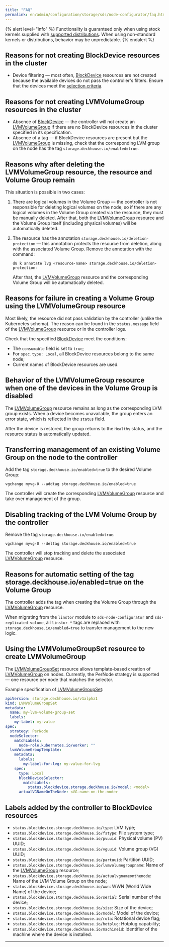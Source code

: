 ```yaml
---
title: "FAQ"
permalink: en/admin/configuration/storage/sds/node-configurator/faq.html
---
```


{% alert level="info" %}
Functionality is guaranteed only when using stock kernels supplied with [supported distributions](../../../../../supported_versions.html#linux). When using non-standard kernels or distributions, behavior may be unpredictable.
{% endalert %}

## Reasons for not creating BlockDevice resources in the cluster

- Device filtering — most often, [BlockDevice](../../../../../reference/cr/blockdevices/) resources are not created because the available devices do not pass the controller's filters. Ensure that the devices meet the [selection criteria](./usage.htm#criteria-for-device-selection-by-the-controller).

## Reasons for not creating LVMVolumeGroup resources in the cluster

- Absence of [BlockDevice](../../../../../reference/cr/blockdevices/) — the controller will not create an [LVMVolumeGroup](../../../../../reference/cr/lvmvolumegroup/) if there are no BlockDevice resources in the cluster specified in its specification.
- Absence of a tag — if BlockDevice resources are present but the [LVMVolumeGroup](../../../../../reference/cr/lvmvolumegroup/) is missing, check that the corresponding LVM group on the node has the tag `storage.deckhouse.io/enabled=true`.

## Reasons why after deleting the LVMVolumeGroup resource, the resource and Volume Group remain

This situation is possible in two cases:

1. There are logical volumes in the Volume Group — the controller is not responsible for deleting logical volumes on the node, so if there are any logical volumes in the Volume Group created via the resource, they must be manually deleted. After that, both the [LVMVolumeGroup](../../../../../reference/cr/lvmvolumegroup/) resource and the Volume Group itself (including physical volumes) will be automatically deleted.

1. The resource has the annotation `storage.deckhouse.io/deletion-protection` — this annotation protects the resource from deletion, along with the associated Volume Group. Remove the annotation with the command:

   ```shell
   d8 k annotate lvg <resource-name> storage.deckhouse.io/deletion-protection-
   ```

   After that, the [LVMVolumeGroup](../../../../../reference/cr/lvmvolumegroup/) resource and the corresponding Volume Group will be automatically deleted.

## Reasons for failure in creating a Volume Group using the LVMVolumeGroup resource

Most likely, the resource did not pass validation by the controller (unlike the Kubernetes schema). The reason can be found in the `status.message` field of the [LVMVolumeGroup](../../../../../reference/cr/lvmvolumegroup/) resource or in the controller logs.

Check that the specified [BlockDevice](../../../../../reference/cr/blockdevices/) meet the conditions:

- The `consumable` field is set to `true`;
- For `spec.type: Local`, all BlockDevice resources belong to the same node;
- Current names of BlockDevice resources are used.

## Behavior of the LVMVolumeGroup resource when one of the devices in the Volume Group is disabled

The [LVMVolumeGroup](../../../../../reference/cr/lvmvolumegroup/) resource remains as long as the corresponding LVM group exists. When a device becomes unavailable, the group enters an error state, which is reflected in the `status` field.

After the device is restored, the group returns to the `Healthy` status, and the resource status is automatically updated.

## Transferring management of an existing Volume Group on the node to the controller

Add the tag `storage.deckhouse.io/enabled=true` to the desired Volume Group:

```shell
vgchange myvg-0 --addtag storage.deckhouse.io/enabled=true
```

The controller will create the corresponding [LVMVolumeGroup](../../../../../reference/cr/lvmvolumegroup/) resource and take over management of the group.

## Disabling tracking of the LVM Volume Group by the controller

Remove the tag `storage.deckhouse.io/enabled=true`:

```shell
vgchange myvg-0 --deltag storage.deckhouse.io/enabled=true
```

The controller will stop tracking and delete the associated [LVMVolumeGroup](../../../../../reference/cr/lvmvolumegroup/) resource.

## Reasons for automatic setting of the tag storage.deckhouse.io/enabled=true on the Volume Group

The controller adds the tag when creating the Volume Group through the [LVMVolumeGroup](../../../../../reference/cr/lvmvolumegroup/) resource.

When migrating from the `linstor` module to `sds-node-configurator` and `sds-replicated-volume`, all `linstor-*` tags are replaced with `storage.deckhouse.io/enabled=true` to transfer management to the new logic.

## Using the LVMVolumeGroupSet resource to create LVMVolumeGroup

The [LVMVolumeGroupSet](../../../../../reference/cr/lvmvolumegroupset/) resource allows template-based creation of [LVMVolumeGroup](../../../../../reference/cr/lvmvolumegroup/) on nodes. Currently, the PerNode strategy is supported — one resource per node that matches the selector.

Example specification of [LVMVolumeGroupSet](../../../../../reference/cr/lvmvolumegroupset/):

```yaml
apiVersion: storage.deckhouse.io/v1alpha1
kind: LVMVolumeGroupSet
metadata:
  name: my-lvm-volume-group-set
  labels:
    my-label: my-value
spec:
  strategy: PerNode
  nodeSelector:
    matchLabels:
      node-role.kubernetes.io/worker: ""
  lvmVolumeGroupTemplate:
    metadata:
      labels:
        my-label-for-lvg: my-value-for-lvg
    spec:
      type: Local
      blockDeviceSelector:
        matchLabels:
          status.blockdevice.storage.deckhouse.io/model: <model>
      actualVGNameOnTheNode: <VG-name-on-the-node>
```

## Labels added by the controller to BlockDevice resources

- `status.blockdevice.storage.deckhouse.io/type`: LVM type;
- `status.blockdevice.storage.deckhouse.io/fstype`: File system type;
- `status.blockdevice.storage.deckhouse.io/pvuuid`: Physical volume (PV) UUID;
- `status.blockdevice.storage.deckhouse.io/vguuid`: Volume group (VG) UUID;
- `status.blockdevice.storage.deckhouse.io/partuuid`: Partition UUID;
- `status.blockdevice.storage.deckhouse.io/lvmvolumegroupname`: Name of the [LVMVolumeGroup](../../../../../reference/cr/lvmvolumegroup/) resource;
- `status.blockdevice.storage.deckhouse.io/actualvgnameonthenode`: Name of the LVM Volume Group on the node;
- `status.blockdevice.storage.deckhouse.io/wwn`: WWN (World Wide Name) of the device;
- `status.blockdevice.storage.deckhouse.io/serial`: Serial number of the device;
- `status.blockdevice.storage.deckhouse.io/size`: Size of the device;
- `status.blockdevice.storage.deckhouse.io/model`: Model of the device;
- `status.blockdevice.storage.deckhouse.io/rota`: Rotational device flag;
- `status.blockdevice.storage.deckhouse.io/hotplug`: Hotplug capability;
- `status.blockdevice.storage.deckhouse.io/machineid`: Identifier of the machine where the device is installed.

---
